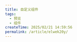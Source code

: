 ```yaml
---
title: 自定义组件
tags:
  - 预览
  - 组件
createTime: 2025/02/21 14:59:56
permalink: /article/elwek20y/
---
```


<CustomComponent />
